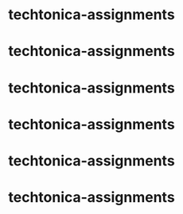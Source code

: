 # techtonica-assignments
# techtonica-assignments
# techtonica-assignments
# techtonica-assignments
# techtonica-assignments
# techtonica-assignments
